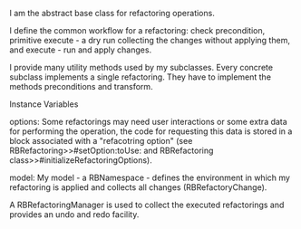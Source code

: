 I am the abstract base class for refactoring operations. I define the common workflow for a refactoring:check precondition, primitive execute - a dry run collecting the changes without applying them,and execute - run and apply changes.I provide many utility methods used by my subclasses. Every  concrete subclass implements a single refactoring. They have to implement the methodspreconditions and transform.Instance Variablesoptions:Some refactorings may need user interactions or some extra data for performingthe operation, the code for requesting this data is stored in a block associated with a "refacotring option"(see RBRefactoring>>#setOption:toUse:  and RBRefactoring class>>#initializeRefactoringOptions).model:My model - a RBNamespace - defines the environment in which my refactoring is applied and collects all changes (RBRefactoryChange).A RBRefactoringManager  is used to collect the executed refactorings and provides an undo and redo facility.